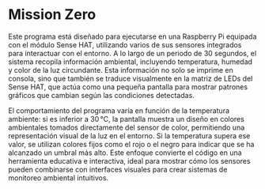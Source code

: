 # Mission Zero
Este programa está diseñado para ejecutarse en una Raspberry Pi equipada con el módulo Sense HAT, utilizando varios de sus sensores integrados para interactuar con el entorno. A lo largo de un periodo de 30 segundos, el sistema recopila información ambiental, incluyendo temperatura, humedad y color de la luz circundante. Esta información no solo se imprime en consola, sino que también se traduce visualmente en la matriz de LEDs del Sense HAT, que actúa como una pequeña pantalla para mostrar patrones gráficos que cambian según las condiciones detectadas.

El comportamiento del programa varía en función de la temperatura ambiente: si es inferior a 30 °C, la pantalla muestra un diseño en colores ambientales tomados directamente del sensor de color, permitiendo una representación visual de la luz en el entorno. Si la temperatura supera ese valor, se utilizan colores fijos como el rojo o el negro para indicar que se ha alcanzado un umbral más alto. Este enfoque convierte el código en una herramienta educativa e interactiva, ideal para mostrar cómo los sensores pueden combinarse con interfaces visuales para crear sistemas de monitoreo ambiental intuitivos.
